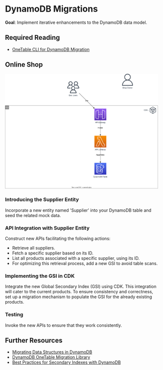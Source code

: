 # DynamoDB Migrations

**Goal**: Implement iterative enhancements to the DynamoDB data model.

## Required Reading

- [OneTable CLI for DynamoDB Migration](https://www.sensedeep.com/blog/posts/2021/onetable-cli.html)

## Online Shop

![Overview](./diagrams/030-dynamodb-migrations.drawio.svg "Overview")

### Introducing the Supplier Entity
Incorporate a new entity named 'Supplier' into your DynamoDB table and seed the related mock data. 

### API Integration with Supplier Entity
Construct new APIs facilitating the following actions:
- Retrieve all suppliers.
- Fetch a specific supplier based on its ID.
- List all products associated with a specific supplier, using its ID. 
- For optimizing this retrieval process, add a new GSI to avoid table scans.

### Implementing the GSI in CDK
Integrate the new Global Secondary Index (GSI) using CDK. This integration will cater to the current products. To ensure consistency and correctness, set up a migration mechanism to populate the GSI for the already existing products.

### Testing

Invoke the new APIs to ensure that they work consistently.

## Further Resources

- [Migrating Data Structures in DynamoDB](https://spin.atomicobject.com/2020/10/20/dynamodb-migrate-data-structures/)
- [DynamoDB OneTable Migration Library](https://github.com/sensedeep/onetable-migrate/blob/main/README.md)
- [Best Practices for Secondary Indexes with DynamoDB](https://www.trek10.com/blog/best-practices-for-secondary-indexes-with-dynamodb) 
